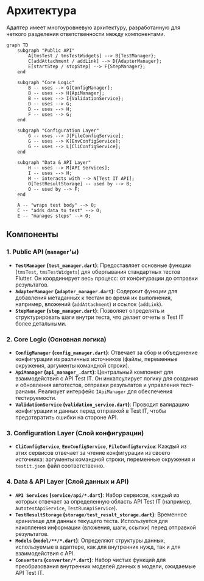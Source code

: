 # Архитектура

Адаптер имеет многоуровневую архитектуру, разработанную для четкого разделения ответственности между компонентами.

```mermaid
graph TD
    subgraph "Public API"
        A[tmsTest / tmsTestWidgets] --> B{TestManager};
        C[addAttachment / addLink] --> D{AdapterManager};
        E[startStep / stopStep] --> F{StepManager};
    end

    subgraph "Core Logic"
        B -- uses --> G[ConfigManager];
        B -- uses --> H{ApiManager};
        B -- uses --> I{ValidationService};
        D -- uses --> G;
        D -- uses --> H;
        F -- uses --> G;
    end

    subgraph "Configuration Layer"
        G -- uses --> J[FileConfigService];
        G -- uses --> K[EnvConfigService];
        G -- uses --> L[CliConfigService];
    end

    subgraph "Data & API Layer"
        H -- uses --> M[API Services];
        I -- uses --> H;
        M -- interacts with --> N[Test IT API];
        O[TestResultStorage] -- used by --> B;
        O -- used by --> F;
    end

    A -- "wraps test body" --> O;
    C -- "adds data to test" --> O;
    E -- "manages steps" --> O;
```

## Компоненты

### 1. Public API (`manager`'ы)
- **`TestManager` (`test_manager.dart`)**: Предоставляет основные функции (`tmsTest`, `tmsTestWidgets`) для обертывания стандартных тестов Flutter. Он координирует весь процесс: от конфигурации до отправки результатов.
- **`AdapterManager` (`adapter_manager.dart`)**: Содержит функции для добавления метаданных к тестам во время их выполнения, например, вложений (`addAttachment`) и ссылок (`addLink`).
- **`StepManager` (`step_manager.dart`)**: Позволяет определять и структурировать шаги внутри теста, что делает отчеты в Test IT более детальными.

### 2. Core Logic (Основная логика)
- **`ConfigManager` (`config_manager.dart`)**: Отвечает за сбор и объединение конфигурации из различных источников (файлы, переменные окружения, аргументы командной строки).
- **`ApiManager` (`api_manager_.dart`)**: Центральный компонент для взаимодействия с API Test IT. Он инкапсулирует логику для создания и обновления автотестов, отправки результатов и управления тест-ранами. Реализует интерфейс `IApiManager` для обеспечения тестируемости.
- **`ValidationService` (`validation_service.dart`)**: Проводит валидацию конфигурации и данных перед отправкой в Test IT, чтобы предотвратить ошибки на стороне API.

### 3. Configuration Layer (Слой конфигурации)
- **`CliConfigService`**, **`EnvConfigService`**, **`FileConfigService`**: Каждый из этих сервисов отвечает за чтение конфигурации из своего источника: аргументы командной строки, переменные окружения и `testit.json` файл соответственно.

### 4. Data & API Layer (Слой данных и API)
- **`API Services` (`service/api/*.dart`)**: Набор сервисов, каждый из которых отвечает за определенную область API Test IT (например, `AutotestApiService`, `TestRunApiService`).
- **`TestResultStorage` (`storage/test_result_storage.dart`)**: Временное хранилище для данных текущего теста. Используется для накопления информации (вложения, шаги, ссылки) перед отправкой результатов.
- **`Models` (`model/**/*.dart`)**: Определяют структуры данных, используемые в адаптере, как для внутренних нужд, так и для взаимодействия с API.
- **`Converters` (`converter/*.dart`)**: Набор чистых функций для преобразования внутренних моделей данных в модели, ожидаемые API Test IT. 